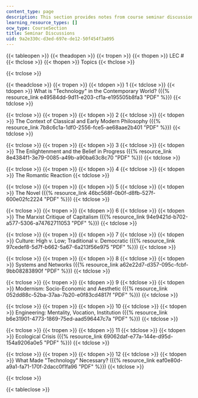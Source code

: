 ```yaml
---
content_type: page
description: This section provides notes from course seminar discussions.
learning_resource_types: []
ocw_type: CourseSection
title: Seminar Discussions
uid: 9a2e330c-d3ed-697e-de12-50f454f3a095
---
```


{{< tableopen >}}
{{< theadopen >}}
{{< tropen >}}
{{< thopen >}}
LEC #
{{< thclose >}}
{{< thopen >}}
Topics
{{< thclose >}}

{{< trclose >}}

{{< theadclose >}}
{{< tropen >}}
{{< tdopen >}}
1
{{< tdclose >}}
{{< tdopen >}}
What is "Technology" in the Contemporary World? ({{% resource_link e49584dd-9d11-e203-cf1a-e195505b8fa3 "PDF" %}})
{{< tdclose >}}

{{< trclose >}}
{{< tropen >}}
{{< tdopen >}}
2
{{< tdclose >}}
{{< tdopen >}}
The Context of Classical and Early Modern Philosophy ({{% resource_link 7b8c6c1a-1df0-2556-fce5-ae68aae2b401 "PDF" %}})
{{< tdclose >}}

{{< trclose >}}
{{< tropen >}}
{{< tdopen >}}
3
{{< tdclose >}}
{{< tdopen >}}
The Enlightenment and the Belief in Progress ({{% resource_link 8e4384f1-3e79-0085-a49b-a90ba63c8c70 "PDF" %}})
{{< tdclose >}}

{{< trclose >}}
{{< tropen >}}
{{< tdopen >}}
4
{{< tdclose >}}
{{< tdopen >}}
The Romantic Reaction
{{< tdclose >}}

{{< trclose >}}
{{< tropen >}}
{{< tdopen >}}
5
{{< tdclose >}}
{{< tdopen >}}
The Novel ({{% resource_link 46bc568f-0b0f-d8fb-527f-600e02fc2224 "PDF" %}})
{{< tdclose >}}

{{< trclose >}}
{{< tropen >}}
{{< tdopen >}}
6
{{< tdclose >}}
{{< tdopen >}}
The Marxist Critique of Capitalism ({{% resource_link 94e9421d-b702-a577-5306-a74762711053 "PDF" %}})
{{< tdclose >}}

{{< trclose >}}
{{< tropen >}}
{{< tdopen >}}
7
{{< tdclose >}}
{{< tdopen >}}
Culture: High v. Low; Traditional v. Democratic ({{% resource_link 97cedef8-5d7f-b662-5a67-6a213f56e975 "PDF" %}})
{{< tdclose >}}

{{< trclose >}}
{{< tropen >}}
{{< tdopen >}}
8
{{< tdclose >}}
{{< tdopen >}}
Systems and Networks ({{% resource_link a62e22d7-d357-095c-fcbf-9bb08283890f "PDF" %}})
{{< tdclose >}}

{{< trclose >}}
{{< tropen >}}
{{< tdopen >}}
9
{{< tdclose >}}
{{< tdopen >}}
Modernism: Socio-Economic and Aesthetic ({{% resource_link 052dd88c-52ba-37aa-7b20-e0f83cd4817f "PDF" %}})
{{< tdclose >}}

{{< trclose >}}
{{< tropen >}}
{{< tdopen >}}
10
{{< tdclose >}}
{{< tdopen >}}
Engineering: Mentality, Vocation, Institution ({{% resource_link b6e31901-4773-1869-75ed-aad596447c7a "PDF" %}})
{{< tdclose >}}

{{< trclose >}}
{{< tropen >}}
{{< tdopen >}}
11
{{< tdclose >}}
{{< tdopen >}}
Ecological Crisis ({{% resource_link 69062daf-e77a-144e-d95d-154a9206a0e5 "PDF" %}})
{{< tdclose >}}

{{< trclose >}}
{{< tropen >}}
{{< tdopen >}}
12
{{< tdclose >}}
{{< tdopen >}}
What Made "Technology" Necessary? ({{% resource_link eaf0e80d-a9a1-fa71-170f-2dacc0f1fa96 "PDF" %}})
{{< tdclose >}}

{{< trclose >}}

{{< tableclose >}}